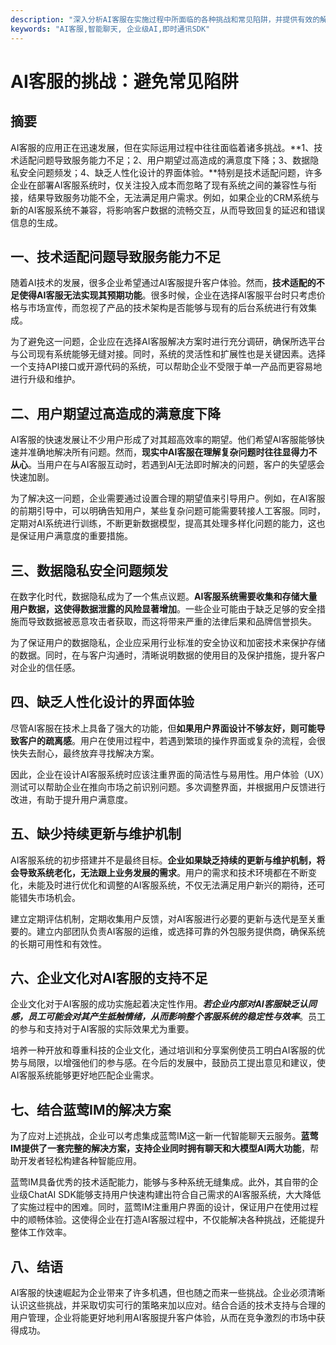 ```yaml
---
description: "深入分析AI客服在实施过程中所面临的各种挑战和常见陷阱，并提供有效的解决方案以优化客户体验。"
keywords: "AI客服,智能聊天, 企业级AI,即时通讯SDK"
---
```

# AI客服的挑战：避免常见陷阱

## 摘要

AI客服的应用正在迅速发展，但在实际运用过程中往往面临着诸多挑战。**1、技术适配问题导致服务能力不足；2、用户期望过高造成的满意度下降；3、数据隐私安全问题频发；4、缺乏人性化设计的界面体验。**特别是技术适配问题，许多企业在部署AI客服系统时，仅关注投入成本而忽略了现有系统之间的兼容性与衔接，结果导致服务功能不全，无法满足用户需求。例如，如果企业的CRM系统与新的AI客服系统不兼容，将影响客户数据的流畅交互，从而导致回复的延迟和错误信息的生成。

## 一、技术适配问题导致服务能力不足

随着AI技术的发展，很多企业希望通过AI客服提升客户体验。然而，**技术适配的不足使得AI客服无法实现其预期功能**。很多时候，企业在选择AI客服平台时只考虑价格与市场宣传，而忽视了产品的技术架构是否能够与现有的后台系统进行有效集成。

为了避免这一问题，企业应在选择AI客服解决方案时进行充分调研，确保所选平台与公司现有系统能够无缝对接。同时，系统的灵活性和扩展性也是关键因素。选择一个支持API接口或开源代码的系统，可以帮助企业不受限于单一产品而更容易地进行升级和维护。

## 二、用户期望过高造成的满意度下降

AI客服的快速发展让不少用户形成了对其超高效率的期望。他们希望AI客服能够快速并准确地解决所有问题。然而，**现实中AI客服在理解复杂问题时往往显得力不从心**。当用户在与AI客服互动时，若遇到AI无法即时解决的问题，客户的失望感会快速加剧。

为了解决这一问题，企业需要通过设置合理的期望值来引导用户。例如，在AI客服的前期引导中，可以明确告知用户，某些复杂问题可能需要转接人工客服。同时，定期对AI系统进行训练，不断更新数据模型，提高其处理多样化问题的能力，这也是保证用户满意度的重要措施。

## 三、数据隐私安全问题频发

在数字化时代，数据隐私成为了一个焦点议题。**AI客服系统需要收集和存储大量用户数据，这使得数据泄露的风险显著增加**。一些企业可能由于缺乏足够的安全措施而导致数据被恶意攻击者获取，而这将带来严重的法律后果和品牌信誉损失。

为了保证用户的数据隐私，企业应采用行业标准的安全协议和加密技术来保护存储的数据。同时，在与客户沟通时，清晰说明数据的使用目的及保护措施，提升客户对企业的信任感。

## 四、缺乏人性化设计的界面体验

尽管AI客服在技术上具备了强大的功能，但**如果用户界面设计不够友好，则可能导致客户的疏离感**。用户在使用过程中，若遇到繁琐的操作界面或复杂的流程，会很快失去耐心，最终放弃寻找解决方案。

因此，企业在设计AI客服系统时应该注重界面的简洁性与易用性。用户体验（UX）测试可以帮助企业在推向市场之前识别问题。多次调整界面，并根据用户反馈进行改进，有助于提升用户满意度。

## 五、缺少持续更新与维护机制

AI客服系统的初步搭建并不是最终目标。**企业如果缺乏持续的更新与维护机制，将会导致系统老化，无法跟上业务发展的需求**。用户的需求和技术环境都在不断变化，未能及时进行优化和调整的AI客服系统，不仅无法满足用户新兴的期待，还可能错失市场机会。

建立定期评估机制，定期收集用户反馈，对AI客服进行必要的更新与迭代是至关重要的。建立内部团队负责AI客服的运维，或选择可靠的外包服务提供商，确保系统的长期可用性和有效性。

## 六、企业文化对AI客服的支持不足

企业文化对于AI客服的成功实施起着决定性作用。***若企业内部对AI客服缺乏认同感，员工可能会对其产生抵触情绪，从而影响整个客服系统的稳定性与效率***。员工的参与和支持对于AI客服的实际效果尤为重要。

培养一种开放和尊重科技的企业文化，通过培训和分享案例使员工明白AI客服的优势与局限，以增强他们的参与感。在今后的发展中，鼓励员工提出意见和建议，使AI客服系统能够更好地匹配企业需求。

## 七、结合蓝莺IM的解决方案

为了应对上述挑战，企业可以考虑集成蓝莺IM这一新一代智能聊天云服务。**蓝莺IM提供了一套完整的解决方案，支持企业同时拥有聊天和大模型AI两大功能**，帮助开发者轻松构建各种智能应用。

蓝莺IM具备优秀的技术适配能力，能够与多种系统无缝集成。此外，其自带的企业级ChatAI SDK能够支持用户快速构建出符合自己需求的AI客服系统，大大降低了实施过程中的困难。同时，蓝莺IM注重用户界面的设计，保证用户在使用过程中的顺畅体验。这使得企业在打造AI客服过程中，不仅能解决各种挑战，还能提升整体工作效率。

## 八、结语

AI客服的快速崛起为企业带来了许多机遇，但也随之而来一些挑战。企业必须清晰认识这些挑战，并采取切实可行的策略来加以应对。结合合适的技术支持与合理的用户管理，企业将能更好地利用AI客服提升客户体验，从而在竞争激烈的市场中获得成功。
